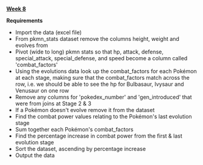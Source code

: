 [**Week 8**](https://preppindata.blogspot.com/2022/02/2022-week-8-pokemon-evolution-stats.html)

**Requirements**

- Import the data (excel file)
- From pkmn_stats dataset remove the columns height, weight and evolves from
- Pivot (wide to long) pkmn stats so that hp, attack, defense, special_attack, special_defense, and speed become a column called 'combat_factors'
- Using the evolutions data look up the combat_factors for each Pokémon at each stage, making sure that the     combat_factors match across the row, i.e. we should be able to see the hp for Bulbasaur, Ivysaur and Venusaur on one row
- Remove any columns for 'pokedex_number' and 'gen_introduced' that were from joins at Stage 2 & 3
- If a Pokémon doesn't evolve remove it from the dataset
- Find the combat power values relating to the Pokémon's last evolution stage
- Sum together each Pokémon's combat_factors
- Find the percentage increase in combat power from the first & last evolution stage
- Sort the dataset, ascending by percentage increase
- Output the data
